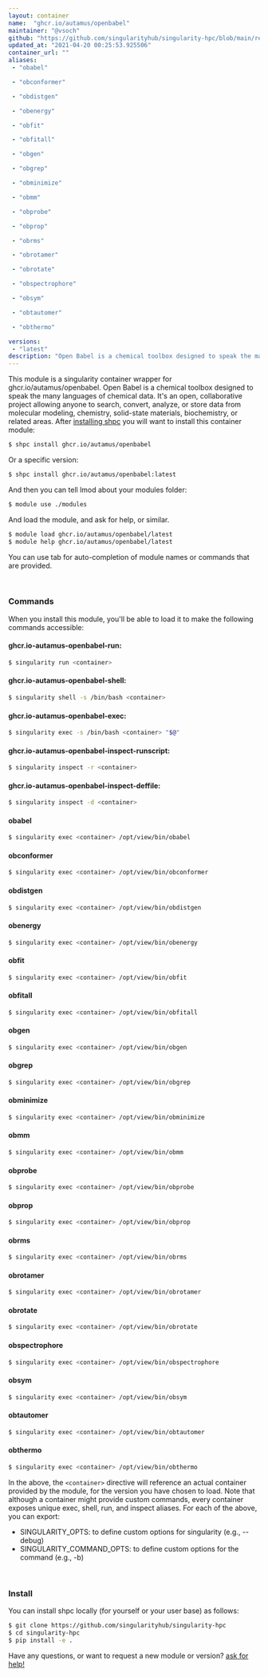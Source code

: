 ```yaml
---
layout: container
name:  "ghcr.io/autamus/openbabel"
maintainer: "@vsoch"
github: "https://github.com/singularityhub/singularity-hpc/blob/main/registry/ghcr.io/autamus/openbabel/container.yaml"
updated_at: "2021-04-20 00:25:53.925506"
container_url: ""
aliases:
 - "obabel"

 - "obconformer"

 - "obdistgen"

 - "obenergy"

 - "obfit"

 - "obfitall"

 - "obgen"

 - "obgrep"

 - "obminimize"

 - "obmm"

 - "obprobe"

 - "obprop"

 - "obrms"

 - "obrotamer"

 - "obrotate"

 - "obspectrophore"

 - "obsym"

 - "obtautomer"

 - "obthermo"

versions:
 - "latest"
description: "Open Babel is a chemical toolbox designed to speak the many languages of chemical data. It's an open, collaborative project allowing anyone to search, convert, analyze, or store data from molecular modeling, chemistry, solid-state materials, biochemistry, or related areas."
---
```


This module is a singularity container wrapper for ghcr.io/autamus/openbabel.
Open Babel is a chemical toolbox designed to speak the many languages of chemical data. It's an open, collaborative project allowing anyone to search, convert, analyze, or store data from molecular modeling, chemistry, solid-state materials, biochemistry, or related areas.
After [installing shpc](#install) you will want to install this container module:

```bash
$ shpc install ghcr.io/autamus/openbabel
```

Or a specific version:

```bash
$ shpc install ghcr.io/autamus/openbabel:latest
```

And then you can tell lmod about your modules folder:

```bash
$ module use ./modules
```

And load the module, and ask for help, or similar.

```bash
$ module load ghcr.io/autamus/openbabel/latest
$ module help ghcr.io/autamus/openbabel/latest
```

You can use tab for auto-completion of module names or commands that are provided.

<br>

### Commands

When you install this module, you'll be able to load it to make the following commands accessible:

#### ghcr.io-autamus-openbabel-run:

```bash
$ singularity run <container>
```

#### ghcr.io-autamus-openbabel-shell:

```bash
$ singularity shell -s /bin/bash <container>
```

#### ghcr.io-autamus-openbabel-exec:

```bash
$ singularity exec -s /bin/bash <container> "$@"
```

#### ghcr.io-autamus-openbabel-inspect-runscript:

```bash
$ singularity inspect -r <container>
```

#### ghcr.io-autamus-openbabel-inspect-deffile:

```bash
$ singularity inspect -d <container>
```


#### obabel
       
```bash
$ singularity exec <container> /opt/view/bin/obabel
```


#### obconformer
       
```bash
$ singularity exec <container> /opt/view/bin/obconformer
```


#### obdistgen
       
```bash
$ singularity exec <container> /opt/view/bin/obdistgen
```


#### obenergy
       
```bash
$ singularity exec <container> /opt/view/bin/obenergy
```


#### obfit
       
```bash
$ singularity exec <container> /opt/view/bin/obfit
```


#### obfitall
       
```bash
$ singularity exec <container> /opt/view/bin/obfitall
```


#### obgen
       
```bash
$ singularity exec <container> /opt/view/bin/obgen
```


#### obgrep
       
```bash
$ singularity exec <container> /opt/view/bin/obgrep
```


#### obminimize
       
```bash
$ singularity exec <container> /opt/view/bin/obminimize
```


#### obmm
       
```bash
$ singularity exec <container> /opt/view/bin/obmm
```


#### obprobe
       
```bash
$ singularity exec <container> /opt/view/bin/obprobe
```


#### obprop
       
```bash
$ singularity exec <container> /opt/view/bin/obprop
```


#### obrms
       
```bash
$ singularity exec <container> /opt/view/bin/obrms
```


#### obrotamer
       
```bash
$ singularity exec <container> /opt/view/bin/obrotamer
```


#### obrotate
       
```bash
$ singularity exec <container> /opt/view/bin/obrotate
```


#### obspectrophore
       
```bash
$ singularity exec <container> /opt/view/bin/obspectrophore
```


#### obsym
       
```bash
$ singularity exec <container> /opt/view/bin/obsym
```


#### obtautomer
       
```bash
$ singularity exec <container> /opt/view/bin/obtautomer
```


#### obthermo
       
```bash
$ singularity exec <container> /opt/view/bin/obthermo
```



In the above, the `<container>` directive will reference an actual container provided
by the module, for the version you have chosen to load. Note that although a container
might provide custom commands, every container exposes unique exec, shell, run, and
inspect aliases. For each of the above, you can export:

 - SINGULARITY_OPTS: to define custom options for singularity (e.g., --debug)
 - SINGULARITY_COMMAND_OPTS: to define custom options for the command (e.g., -b)

<br>
  
### Install

You can install shpc locally (for yourself or your user base) as follows:

```bash
$ git clone https://github.com/singularityhub/singularity-hpc
$ cd singularity-hpc
$ pip install -e .
```

Have any questions, or want to request a new module or version? [ask for help!](https://github.com/singularityhub/singularity-hpc/issues)